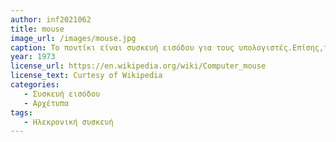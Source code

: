 ```yaml
---
author: inf2021062
title: mouse
image_url: /images/mouse.jpg
caption: Το ποντίκι είναι συσκευή εισόδου για τους υπολογιστές.Επίσης,το όνομα αυτό προήλθε λόγω του σχήματος του το οποίο μοιάζει με ποντικό.
year: 1973
license_url: https://en.wikipedia.org/wiki/Computer_mouse
license_text: Curtesy of Wikipedia
categories:
   - Συσκευή εισόδου
   - Αρχέτυπα
tags:
   - Ηλεκρονική συσκευή
---
```

